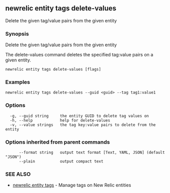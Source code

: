 ## newrelic entity tags delete-values

Delete the given tag/value pairs from the given entity

### Synopsis

Delete the given tag/value pairs from the given entity

The delete-values command deletes the specified tag:value pairs on a given entity.


```
newrelic entity tags delete-values [flags]
```

### Examples

```
newrelic entity tags delete-values --guid <guid> --tag tag1:value1
```

### Options

```
  -g, --guid string     the entity GUID to delete tag values on
  -h, --help            help for delete-values
  -v, --value strings   the tag key:value pairs to delete from the entity
```

### Options inherited from parent commands

```
      --format string   output text format [Text, YAML, JSON] (default "JSON")
      --plain           output compact text
```

### SEE ALSO

* [newrelic entity tags](newrelic_entity_tags.md)	 - Manage tags on New Relic entities

